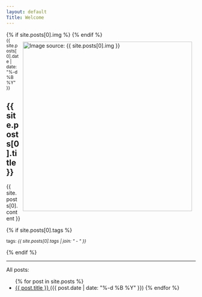 ```yaml
---
layout: default
Title: Welcome
---
```


<article class='page'>
  {% if site.posts[0].img %}
    <a href="{{ site.posts[0].img }}">
      <img src="{{ site.posts[0].img }}" alt="Image source: {{ site.posts[0].img }}" style="float:right;width:450px;padding:10px;" />
    </a>
  {% endif %}
  <div class="page-date"><small>{{ site.posts[0].date | date: "%-d %B %Y" }}</small></div>
  <h1 class='page-title'>
    {{ site.posts[0].title }}
  </h1>
  {{ site.posts[0].content }}
</article>

{% if site.posts[0].tags %}
  <p><small>tags: <em>{{ site.posts[0].tags | join: "</em> - <em>" }}</em></small></p>
{% endif %}

<hr/>

All posts:
<ul>
{% for post in site.posts %}
<li>
    <a href="{{ site.path }}{{ post.url }}">
      {{ post.title }}
    </a>
    ({{ post.date | date: "%-d %B %Y" }})
{% endfor %}

